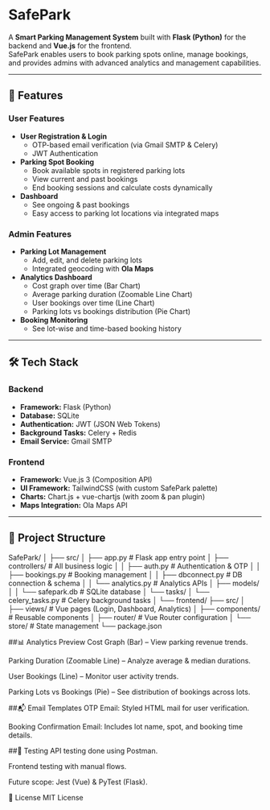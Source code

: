 # SafePark

A **Smart Parking Management System** built with **Flask (Python)** for the backend and **Vue.js** for the frontend.  
SafePark enables users to book parking spots online, manage bookings, and provides admins with advanced analytics and management capabilities.

---

## 🚀 Features

### User Features
- **User Registration & Login**
  - OTP-based email verification (via Gmail SMTP & Celery)
  - JWT Authentication
- **Parking Spot Booking**
  - Book available spots in registered parking lots
  - View current and past bookings
  - End booking sessions and calculate costs dynamically
- **Dashboard**
  - See ongoing & past bookings
  - Easy access to parking lot locations via integrated maps

### Admin Features
- **Parking Lot Management**
  - Add, edit, and delete parking lots
  - Integrated geocoding with **Ola Maps**
- **Analytics Dashboard**
  - Cost graph over time (Bar Chart)
  - Average parking duration (Zoomable Line Chart)
  - User bookings over time (Line Chart)
  - Parking lots vs bookings distribution (Pie Chart)
- **Booking Monitoring**
  - See lot-wise and time-based booking history

---

## 🛠 Tech Stack

### Backend
- **Framework:** Flask (Python)
- **Database:** SQLite
- **Authentication:** JWT (JSON Web Tokens)
- **Background Tasks:** Celery + Redis
- **Email Service:** Gmail SMTP

### Frontend
- **Framework:** Vue.js 3 (Composition API)
- **UI Framework:** TailwindCSS (with custom SafePark palette)
- **Charts:** Chart.js + vue-chartjs (with zoom & pan plugin)
- **Maps Integration:** Ola Maps API

---

## 📂 Project Structure
SafePark/
│
├── src/
│ ├── app.py # Flask app entry point
│ ├── controllers/ # All business logic
│ │ ├── auth.py # Authentication & OTP
│ │ ├── bookings.py # Booking management
│ │ ├── dbconnect.py # DB connection & schema
│ │ └── analytics.py # Analytics APIs
│ ├── models/
│ │ └── safepark.db # SQLite database
│ └── tasks/
│ └── celery_tasks.py # Celery background tasks
│
└── frontend/
├── src/
│ ├── views/ # Vue pages (Login, Dashboard, Analytics)
│ ├── components/ # Reusable components
│ ├── router/ # Vue Router configuration
│ └── store/ # State management
└── package.json

##📊 Analytics Preview
Cost Graph (Bar) – View parking revenue trends.

Parking Duration (Zoomable Line) – Analyze average & median durations.

User Bookings (Line) – Monitor user activity trends.

Parking Lots vs Bookings (Pie) – See distribution of bookings across lots.

##📬 Email Templates
OTP Email: Styled HTML mail for user verification.

Booking Confirmation Email: Includes lot name, spot, and booking time details.

##🧪 Testing
API testing done using Postman.

Frontend testing with manual flows.

Future scope: Jest (Vue) & PyTest (Flask).

📄 License
MIT License

